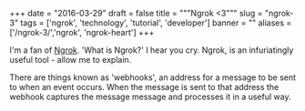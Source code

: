 +++
date = "2016-03-29"
draft = false
title = """Ngrok <3"""
slug = "ngrok-3"
tags = ['ngrok', 'technology', 'tutorial', 'developer']
banner = ""
aliases = ['/ngrok-3/','ngrok', 'ngrok-heart']
+++

I'm a fan of [Ngrok](https://ngrok.com). 'What is Ngrok?' I hear you cry. Ngrok, is an infuriatingly useful tool - allow me to explain.

There are things known as 'webhooks', an address for a message to be sent to when an event occurs. When the message is sent to that address the webhook captures the message message and processes it in a useful way.

